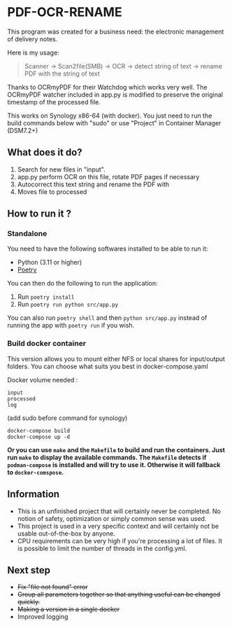 # PDF-OCR-RENAME

This program was created for a business need: the electronic management of delivery notes.

Here is my usage:

> Scanner -> Scan2file(SMB) -> OCR -> detect string of text -> rename
> PDF with the string of text

Thanks to OCRmyPDF for their Watchdog which works very well.
The OCRmyPDF watcher included in app.py is modified to preserve the original timestamp of the processed file.

This works on Synology x86-64 (with docker).
You just need to run the build commands below with "sudo" or use "Project" in Container Manager (DSM7.2+)

## What does it do?

1. Search for new files in "input".
2. app.py perform OCR on this file, rotate PDF pages if necessary
3. Autocorrect this text string and rename the PDF with
4. Moves file to processed

## How to run it ?

### Standalone

You need to have the following softwares installed to be able to run it:

- Python (3.11 or higher)
- [Poetry](https://python-poetry.org/)

You can then do the following to run the application:

1. Run `poetry install`
2. Run `poetry run python src/app.py`

You can also run `poetry shell` and then `python src/app.py` instead of running
the app with `poetry run` if you wish.

### Build docker container

This version allows you to mount either NFS or local shares for input/output folders.
You can choose what suits you best in docker-compose.yaml

Docker volume needed :

```
input
processed
log
```

(add sudo before command for synology)

```
docker-compose build
docker-compose up -d
```

**Or you can use `make` and the `Makefile` to build and run the containers.
Just run `make` to display the available commands. The `Makefile` detects if
`podman-compose` is installed and will try to use it. Otherwise it will fallback
to `docker-comspose`.**

## Information

* This is an unfinished project that will certainly never be completed.
  No notion of safety, optimization or simply common sense was used.
* This project is used in a very specific context and will certainly not be usable out-of-the-box by anyone.
* CPU requirements can be very high if you're processing a lot of files. It is possible to limit the number of threads in the config.yml.

## Next step
* ~~Fix "file not found" error~~
* ~~Group all parameters together so that anything useful can be changed quickly.~~
* ~~Making a version in a single docker~~
* Improved logging
